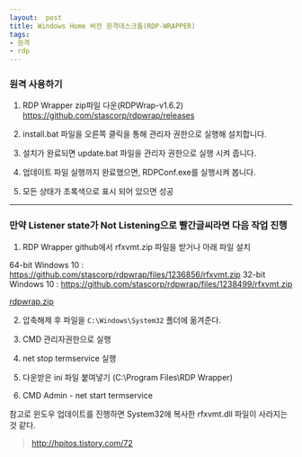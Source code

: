 ```yaml
---
layout:  post
title: Windows Home 버전 원격데스크톱(RDP-WRAPPER)
tags:
- 원격
- rdp
---
```


### 원격 사용하기

1. RDP Wrapper zip파일 다운(RDPWrap-v1.6.2)
https://github.com/stascorp/rdpwrap/releases


2. install.bat 파일을 오른쪽 클릭을 통해 관리자 권한으로 실행해 설치합니다.

3. 설치가 완료되면 update.bat 파일을 관리자 권한으로 실행 시켜 줍니다.

4. 업데이트 파일 실행까지 완료했으면, RDPConf.exe를 실행시켜 봅니다.

5. 모든 상태가 초록색으로 표시 되어 있으면 성공

***

### 만약 Listener state가 Not Listening으로 빨간글씨라면 다음 작업 진행

1. RDP Wrapper github에서 rfxvmt.zip 파일을 받거나 아래 파일 설치

64-bit Windows 10 : https://github.com/stascorp/rdpwrap/files/1236856/rfxvmt.zip
32-bit Windows 10 : https://github.com/stascorp/rdpwrap/files/1238499/rfxvmt.zip

<a href="/assets/files/rdpwrap.zip">rdpwrap.zip</a>

2. 압축해제 후 파일을 `C:\Windows\System32` 폴더에 옮겨준다.

3. CMD 관리자권한으로 실행
4. net stop termservice  실행
5. 다운받은 ini 파일 붙여넣기 (C:\Program Files\RDP Wrapper)
6. CMD Admin - net start termservice


참고로 윈도우 업데이트를 진행하면 System32에 복사한 rfxvmt.dll 파일이 사라지는 것 같다.


>  http://hpitos.tistory.com/72